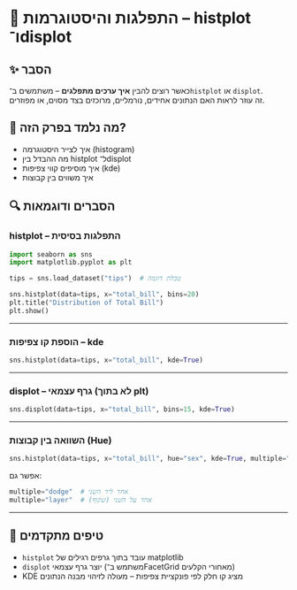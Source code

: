# 📘 התפלגות והיסטוגרמות – histplot ו־displot

## ✨ הסבר

כאשר רוצים להבין **איך ערכים מתפלגים** – משתמשים ב־`histplot` או `displot`.  
זה עוזר לראות האם הנתונים אחידים, נורמליים, מרוכזים בצד מסוים, או מפוזרים.

## 🧠 מה נלמד בפרק הזה?
- איך לצייר היסטוגרמה (histogram)
- מה ההבדל בין histplot ל־displot
- איך מוסיפים קווי צפיפות (kde)
- איך משווים בין קבוצות

## 🔍 הסברים ודוגמאות

### histplot – התפלגות בסיסית
```python
import seaborn as sns
import matplotlib.pyplot as plt

tips = sns.load_dataset("tips")  # טבלת דוגמה

sns.histplot(data=tips, x="total_bill", bins=20)
plt.title("Distribution of Total Bill")
plt.show()
```

---

### הוספת קו צפיפות – kde
```python
sns.histplot(data=tips, x="total_bill", kde=True)
```

---

### displot – גרף עצמאי (לא בתוך plt)
```python
sns.displot(data=tips, x="total_bill", bins=15, kde=True)
```

---

### השוואה בין קבוצות (Hue)
```python
sns.histplot(data=tips, x="total_bill", hue="sex", kde=True, multiple="stack")
```

אפשר גם:
```python
multiple="dodge"  # אחד ליד השני
multiple="layer"  # אחד על השני (שקוף)
```

---

## 💬 טיפים מתקדמים

* `histplot` עובד בתוך גרפים רגילים של matplotlib  
* `displot` יוצר גרף עצמאי (משתמש ב־FacetGrid מאחורי הקלעים)  
* KDE מציג קו חלק לפי פונקציית צפיפות – מעולה לזיהוי מבנה הנתונים

